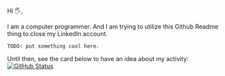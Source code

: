 Hi 🖐,


I am a computer programmer. And I am trying to utilize this Github Readme thing to close my LinkedIn account.

`TODO: put something cool here.`

Until then, see the card below to have an idea about my activity:
[![GitHub Status](https://github-readme-stats.vercel.app/api?username=alioguzhan&&show_icons=true&theme=merko)](https://yildiz.dev)

<!--
**alioguzhan/alioguzhan** is a ✨ _special_ ✨ repository because its `README.md` (this file) appears on your GitHub profile.

Here are some ideas to get you started:

- 🔭 I’m currently working on ...
- 🌱 I’m currently learning ...
- 👯 I’m looking to collaborate on ...
- 🤔 I’m looking for help with ...
- 💬 Ask me about ...
- 📫 How to reach me: ...
- 😄 Pronouns: ...
- ⚡ Fun fact: ...
-->
